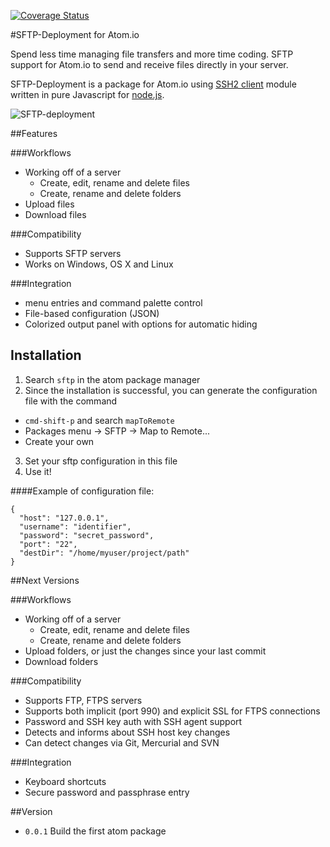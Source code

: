 [![Coverage Status](https://img.shields.io/coveralls/amoussard/sftp-deployment.svg)](https://coveralls.io/r/amoussard/sftp-deployment)

#SFTP-Deployment for Atom.io

Spend less time managing file transfers and more time coding. SFTP support for Atom.io to send and receive files directly in your server.

SFTP-Deployment is a package for Atom.io using [SSH2 client](https://github.com/mscdex/ssh2) module written in pure Javascript for [node.js](http://nodejs.org/).

![SFTP-deployment](https://atom.io/assets/packages-d6c259ff67b995961012620be1e26678.gif "SFTP-deployment")

##Features

###Workflows
* Working off of a server
  * Create, edit, rename and delete files
  * Create, rename and delete folders
* Upload files
* Download files

###Compatibility
* Supports SFTP servers
* Works on Windows, OS X and Linux

###Integration
* menu entries and command palette control
* File-based configuration (JSON)
* Colorized output panel with options for automatic hiding

## Installation

1. Search `sftp` in the atom package manager
2. Since the installation is successful, you can generate the configuration file with the command
  * `cmd-shift-p` and search `mapToRemote`
  * Packages menu -> SFTP -> Map to Remote...
  * Create your own
3. Set your sftp configuration in this file
4. Use it!

####Example of configuration file:
```
{
  "host": "127.0.0.1",
  "username": "identifier",
  "password": "secret_password",
  "port": "22",
  "destDir": "/home/myuser/project/path"
}
```

##Next Versions

###Workflows
* Working off of a server
  * Create, edit, rename and delete files
  * Create, rename and delete folders
* Upload folders, or just the changes since your last commit
* Download folders

###Compatibility
* Supports FTP, FTPS servers
* Supports both implicit (port 990) and explicit SSL for FTPS connections
* Password and SSH key auth with SSH agent support
* Detects and informs about SSH host key changes
* Can detect changes via Git, Mercurial and SVN

###Integration
* Keyboard shortcuts
* Secure password and passphrase entry

##Version
* `0.0.1` Build the first atom package
